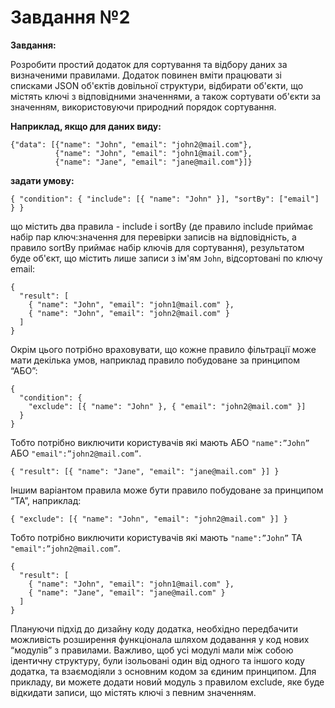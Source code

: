 # Завдання №2

**Завдання:**

Розробити простий додаток для сортування та відбору даних за визначеними правилами. Додаток повинен вміти працювати зі списками JSON об'єктів довільної структури, відбирати об'єкти, що містять ключі з відповідними значеннями, а також сортувати об'єкти за значенням, використовуючи природний порядок сортування.

**Наприклад, якщо для даних виду:**

```
{"data": [{"name": "John", "email": "john2@mail.com"},
          {"name": "John", "email": "john1@mail.com"},
          {"name": "Jane", "email": "jane@mail.com"}]}
```

**задати умову:**

```
{ "condition": { "include": [{ "name": "John" }], "sortBy": ["email"] } }
```

що містить два правила - include і sortBy (де правило include приймає набір пар ключ:значення для перевірки записів на відповідність, а правило sortBy приймає набір ключів для сортування), результатом буде об'єкт, що містить лише записи з ім'ям `John`, відсортовані по ключу email:

```
{
  "result": [
    { "name": "John", "email": "john1@mail.com" },
    { "name": "John", "email": "john2@mail.com" }
  ]
}
```

Окрім цього потрібно враховувати, що кожне правило фільтрації може мати декілька умов, наприклад правило побудоване за принципом “АБО”:

```
{
  "condition": {
    "exclude": [{ "name": "John" }, { "email": "john2@mail.com" }]
  }
}

```

Тобто потрібно виключити користувачів які мають АБО `"name":”John”` АБО `"email":”john2@mail.com”`.

```
{ "result": [{ "name": "Jane", "email": "jane@mail.com" }] }
```

Іншим варіантом правила може бути правило побудоване за принципом “ТА”, наприклад:

```
{ "exclude": [{ "name": "John", "email": "john2@mail.com" }] }
```

Тобто потрібно виключити користувачів які мають `"name":”John”` ТА `"email":”john2@mail.com”`.

```
{
  "result": [
    { "name": "John", "email": "john1@mail.com" },
    { "name": "Jane", "email": "jane@mail.com" }
  ]
}
```

Плануючи підхід до дизайну коду додатка, необхідно передбачити можливість розширення функціонала шляхом додавання у код нових “модулів” з правилами. Важливо, щоб усі модулі мали між собою ідентичну структуру, були ізольовані один від одного та іншого коду додатка, та взаємодіяли з основним кодом за єдиним принципом. Для прикладу, ви можете додати новий модуль з правилом exclude, яке буде відкидати записи, що містять ключі з певним значенням.

